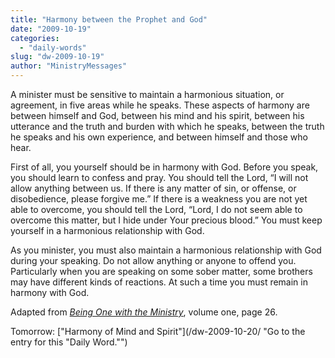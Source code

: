 ```yaml
---
title: "Harmony between the Prophet and God"
date: "2009-10-19"
categories: 
  - "daily-words"
slug: "dw-2009-10-19"
author: "MinistryMessages"
---
```


A minister must be sensitive to maintain a harmonious situation, or agreement, in five areas while he speaks. These aspects of harmony are between himself and God, between his mind and his spirit, between his utterance and the truth and burden with which he speaks, between the truth he speaks and his own experience, and between himself and those who hear.

First of all, you yourself should be in harmony with God. Before you speak, you should learn to confess and pray. You should tell the Lord, “I will not allow anything between us. If there is any matter of sin, or offense, or disobedience, please forgive me.” If there is a weakness you are not yet able to overcome, you should tell the Lord, “Lord, I do not seem able to overcome this matter, but I hide under Your precious blood.” You must keep yourself in a harmonious relationship with God.

As you minister, you must also maintain a harmonious relationship with God during your speaking. Do not allow anything or anyone to offend you. Particularly when you are speaking on some sober matter, some brothers may have different kinds of reactions. At such a time you must remain in harmony with God.

Adapted from [_Being One with the Ministry_](/book-one-with-the-ministry-vol-1/ "Go to the entry for this book."), volume one, page 26.

Tomorrow: ["Harmony of Mind and Spirit"](/dw-2009-10-20/ "Go to the entry for this "Daily Word."")

